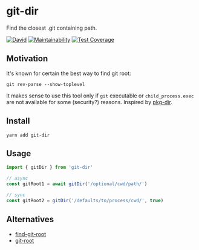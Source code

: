 # git-dir
Find the closest .git containing path.

[![David](https://img.shields.io/david/dev/antongolub/git-dir?label=deps)](https://david-dm.org/antongolub/git-dir?type=dev)
[![Maintainability](https://api.codeclimate.com/v1/badges/b4e77381057e40c6ac63/maintainability)](https://codeclimate.com/github/antongolub/git-up/maintainability)
[![Test Coverage](https://api.codeclimate.com/v1/badges/b4e77381057e40c6ac63/test_coverage)](https://codeclimate.com/github/antongolub/git-up/test_coverage)

## Motivation
It's known for certain the best way to find git root:
```shell
git rev-parse --show-toplevel
```
It makes sense to use this tool only if `git` executable or `child_process.exec` are not available for some (security?) reasons.
Inspired by [pkg-dir](https://github.com/sindresorhus/pkg-dir).

## Install
```shell
yarn add git-dir
```

## Usage
```ts
import { gitDir } from 'git-dir'

// async
const gitRoot1 = await gitDir('/optional/cwd/path/')

// sync
const gitRoot2 = gitDir('/defaults/to/process/cwd/', true)
```

## Alternatives

* [find-git-root](https://github.com/banyudu/find-git-root)
* [git-root](https://www.npmjs.com/package/git-root)


